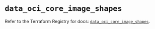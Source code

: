 # `data_oci_core_image_shapes`

Refer to the Terraform Registry for docs: [`data_oci_core_image_shapes`](https://registry.terraform.io/providers/oracle/oci/7.19.0/docs/data-sources/core_image_shapes).
